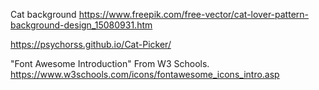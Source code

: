 Cat background 
https://www.freepik.com/free-vector/cat-lover-pattern-background-design_15080931.htm

https://psychorss.github.io/Cat-Picker/

"Font Awesome Introduction" From W3 Schools.
https://www.w3schools.com/icons/fontawesome_icons_intro.asp